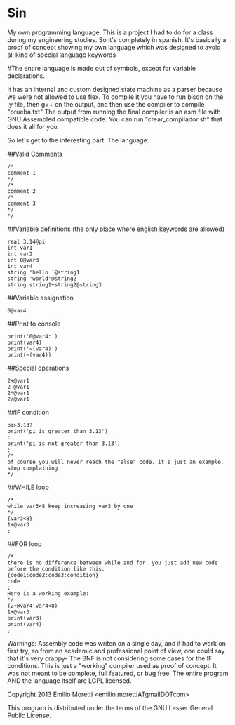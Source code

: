 Sin
===

My own programming language. This is a project I had to do for a class during my engineering studies. So it's completely in spanish.
It's basically a proof of concept showing my own language which was designed to avoid all kind of special language keywords

#The entire language is made out of symbols, except for variable declarations.

It has an internal and custom designed state machine as a parser because we were not allowed to use flex.
To compile it you have to run bison on the .y file, then g++ on the output, and then use the compiler to compile "prueba.txt"
The output from running the final compiler is an asm file with GNU Assembled compatible code.
You can run "crear_compilador.sh" that does it all for you.

So let's get to the interesting part. The language:

##Valid Comments
`````
/*
comment 1
*/
/*
comment 2
/*
comment 3
*/
*/
`````

##Variable definitions (the only place where english keywords are allowed)
`````
real 3.14@pi
int var1
int var2
int 0@var3
int var4
string 'hello '@string1
string 'world'@string2
string string1+string2@string3
`````

##Variable assignation
`````
0@var4
`````

##Print to console
`````
print('0@var4:')
print(var4)
print('~(var4)')
print(~(var4))
`````

##Special operations
`````
2+@var1
2-@var1
2*@var1
2/@var1
`````

##IF condition
`````
pi>3.13?
print('pi is greater than 3.13')
:
print('pi is not greater than 3.13')
;
/*
of course you will never reach the "else" code. it's just an example. stop complaining
*/
`````

##WHILE loop
`````
/*
while var3<8 keep increasing var3 by one
*/
{var3<8}
1+@var3
;
`````

##FOR loop
`````
/*
there is no difference between while and for. you just add new code before the condition like this:
{code1:code2:code3:condition}
code
;
Here is a working example:
*/
{2+@var4:var4<8}
1+@var3
print(var3)
print(var4)
;
`````


Warnings:
Assembly code was writen on a single day, and it had to work on first try, so from an academic and professional point of view, one could say that it's very crappy-
The BNF is not considering some cases for the IF conditions.
This is just a "working" compiler used as proof of concept. It was not meant to be complete, full featured, or bug free.
The entire program AND the language itself are LGPL licensed.

Copyright 2013 Emilio Moretti <emilio.morettiATgmailDOTcom>

This program is distributed under the terms of the GNU Lesser General Public License.
